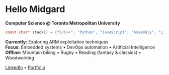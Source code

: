 # Hello Midgard
**Computer Science @ Toronto Metropolitan University**

```c
const char* stack[] = {"C/C++", "Python", "JavaScript", "Assembly", "Linux"};
```

**Currently:** Exploring ARM exploitation techniques  
**Focus:** Embedded systems • DevOps automation • Artificial Intelligence       
**Offline:** Mountain biking • Rugby • Reading (fantasy & classics) • Woodworking

[LinkedIn](https://www.linkedin.com/in/bhavdeeparora/) • [Portfolio](https://bhavdeep.dev/)
